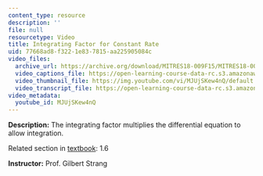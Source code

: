 ```yaml
---
content_type: resource
description: ''
file: null
resourcetype: Video
title: Integrating Factor for Constant Rate
uid: 77668ad8-f322-1e83-7815-aa225905084c
video_files:
  archive_url: https://archive.org/download/MITRES18-009F15/MITRES18-009F15_1_6_Integrating_Factor_300k.mp4
  video_captions_file: https://open-learning-course-data-rc.s3.amazonaws.com/res-18-009-learn-differential-equations-up-close-with-gilbert-strang-and-cleve-moler-fall-2015/9768d50dadee5af1896e29b22ed8113d_MJUjSKew4nQ.vtt
  video_thumbnail_file: https://img.youtube.com/vi/MJUjSKew4nQ/default.jpg
  video_transcript_file: https://open-learning-course-data-rc.s3.amazonaws.com/res-18-009-learn-differential-equations-up-close-with-gilbert-strang-and-cleve-moler-fall-2015/df562072253c90865122a6451d32ad87_MJUjSKew4nQ.pdf
video_metadata:
  youtube_id: MJUjSKew4nQ
---
```


**Description:** The integrating factor multiplies the differential equation to allow integration.

Related section in [textbook](http://www-math.mit.edu/~gs/dela/): 1.6

**Instructor:** Prof. Gilbert Strang